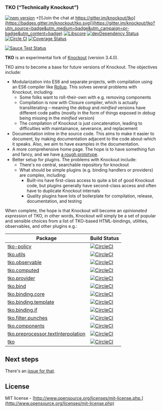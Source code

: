 
### TKO (“Technically Knockout”)

[![npm version](https://badge.fury.io/js/tko.svg)](https://badge.fury.io/js/tko)
+[![Join the chat at https://gitter.im/knockout/tko](https://badges.gitter.im/knockout/tko.svg)](https://gitter.im/knockout/tko?utm_source=badge&utm_medium=badge&utm_campaign=pr-badge&utm_content=badge)
[![Libscore](https://img.shields.io/libscore/s/ko.svg)](http://libscore.com/#ko)
[![devDependency Status](https://david-dm.org/knockout/tko/dev-status.svg)](https://david-dm.org/knockout/tko#info=devDependencies)
[![Circle CI](https://circleci.com/gh/knockout/tko.svg?style=shield)](https://circleci.com/gh/knockout/tko)
[![Coverage Status](https://coveralls.io/repos/knockout/tko/badge.svg?branch=master&service=github)](https://coveralls.io/github/knockout/tko?branch=master)

[![Sauce Test Status](https://saucelabs.com/browser-matrix/brianmhunt.svg)](https://saucelabs.com/u/brianmhunt)

**TKO** is an experimental fork of [Knockout](https://github.com/knockout/knockout) (version 3.4.0).

TKO aims to become a base for future versions of Knockout.  The objectives include:

- Modularization into ES6 and separate projects, with compilation using an ES6 compiler like [Rollup](http://rollupjs.org/).  This solves several problems with Knockout, including:
  - Some folks want to roll-their-own with e.g. removing components
  - Compilation is now with Closure compiler, which is actually transliterating – meaning the *debug* and *minified* versions have different code paths (mostly in the form of things exposed in *debug* being missing in the *minified* version)
  - The compilation of Knockout is just concatenation, leading to difficulties with maintainance, severance, and replacement
- Documentation inline in the source code.  This aims to make it easier to document, by making documentation adjacent to the code about-which it speaks.  Also, we aim to have examples in the documentation.
- A more comprehensive home page.  The hope is to have something fun and fancy, and we have [a rough prototype](http://brianmhunt.github.io/knockout).
- Better setup for plugins.  The problems with Knockout include:
  - There's no central, searchable repository for knockout
  - What should be simple plugins (e.g. binding handlers or providers) are complex, including:
    - Built-ins have first-class access to quite a bit of good Knockout code, but plugins generally have second-class access and often have to duplicate Knockout internals
    - Quality plugins have lots of boilerplate for compilation, release, documentation, and testing
 
When complete, the hope is that Knockout will become an *opinionated expression* of TKO, in other words, Knockout will simply be a set of popular and sensible choices from a list of TKO-based HTML-bindings, utilities, observables, and other plugins e.g.:

| Package  | Build Status |
| -------  | ------------ |
| [tko-policy](../../../tko-policy) | [![CircleCI](https://circleci.com/gh/knockout/tko-policy.svg?style=shield)](https://circleci.com/gh/knockout/tko-policy) |
| [tko.utils](../../../tko.utils) | [![CircleCI](https://circleci.com/gh/knockout/tko.utils.svg?style=shield)](https://circleci.com/gh/knockout/tko.utils)
| [tko.observable](../../../tko.observable) | [![CircleCI](https://circleci.com/gh/knockout/tko.observable.svg?style=shield)](https://circleci.com/gh/knockout/tko.observable) |
| [tko.computed](../../../tko.computed) | [![CircleCI](https://circleci.com/gh/knockout/tko.computed.svg?style=shield)](https://circleci.com/gh/knockout/tko.computed) |
| [tko.provider](../../../tko.provider) | [![CircleCI](https://circleci.com/gh/knockout/tko.provider.svg?style=shield)](https://circleci.com/gh/knockout/tko.provider) |
| [tko.bind](../../../tko.bind) | [![CircleCI](https://circleci.com/gh/knockout/tko.bind.svg?style=shield)](https://circleci.com/gh/knockout/tko.bind) |
| [tko.binding.core](../../../tko.binding.core) | [![CircleCI](https://circleci.com/gh/knockout/tko.binding.core.svg?style=shield)](https://circleci.com/gh/knockout/tko.binding.core) |
| [tko.binding.template](../../../tko.binding.template) | [![CircleCI](https://circleci.com/gh/knockout/tko.binding.template.svg?style=shield)](https://circleci.com/gh/knockout/tko.binding.template) |
| [tko.binding.if](../../../tko.binding.if) | [![CircleCI](https://circleci.com/gh/knockout/tko.binding.if.svg?style=shield)](https://circleci.com/gh/knockout/tko.binding.if) |
| [tko.filter.punches](../../../tko.filter.punches) | [![CircleCI](https://circleci.com/gh/knockout/tko.filter.punches.svg?style=shield)](https://circleci.com/gh/knockout/tko.filter.punches) |
| [tko.components](../../../tko.components) | [![CircleCI](https://circleci.com/gh/knockout/tko.components.svg?style=shield)](https://circleci.com/gh/knockout/tko.components) |
| [tko.preprocessor.textInterpolation](../../../tko.preprocessor.textInterpolation) | [![CircleCI](https://circleci.com/gh/knockout/tko.preprocessor.textInterpolation.svg?style=shield)](https://circleci.com/gh/knockout/tko.preprocessor.textInterpolation) |
| [tko](../../../tko) | [![CircleCI](https://circleci.com/gh/knockout/tko.svg?style=shield)](https://circleci.com/gh/knockout/tko) |


## Next steps

There's an [issue for that](https://github.com/knockout/tko/issues/1).

## License

MIT license - [http://www.opensource.org/licenses/mit-license.php.](http://www.opensource.org/licenses/mit-license.php)
